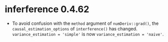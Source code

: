 # inferference 0.4.62

* To avoid confusion with the `method` argument of `numDeriv::grad()`, the `causal_estimation_options` of `interference()` has changed. `variance_estimation = 'simple'` is now `variance_estimation = 'naive'`.